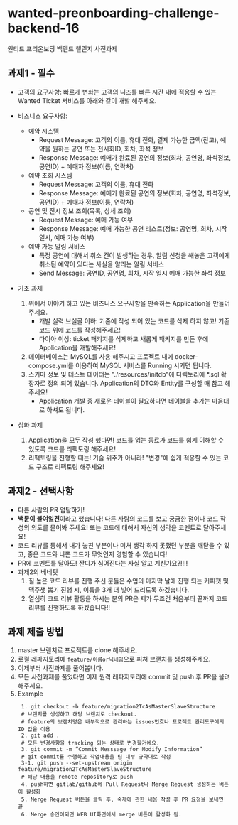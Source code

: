 # wanted-preonboarding-challenge-backend-16
원티드 프리온보딩 백엔드 챌린지 사전과제

## 과제1 - 필수
- 고객의 요구사항: 빠르게 변화는 고객의 니즈를 빠른 시간 내에 적용할 수 있는 Wanted Ticket 서비스를 아래와 같이 개발 해주세요.
- 비즈니스 요구사항:
  - 예약 시스템
    - Request Message: 고객의 이름, 휴대 전화, 결제 가능한 금액(잔고), 예약을 원하는 공연 또는 전시회ID, 회차, 좌석 정보
    - Response Message: 예매가 완료된 공연의 정보(회차, 공연명, 좌석정보, 공연ID) + 예매자 정보(이름, 연락처)
  - 예약 조회 시스템
    - Request Message: 고객의 이름, 휴대 전화
    - Response Message: 예매가 완료된 공연의 정보(회차, 공연명, 좌석정보, 공연ID) + 예매자 정보(이름, 연락처)
  - 공연 및 전시 정보 조회(목록, 상세 조회)
    - Request Message: 예매 가능 여부
    - Response Message: 예매 가능한 공연 리스트(정보: 공연명, 회차, 시작 일시, 예매 가능 여부)
  - 예약 가능 알림 서비스
    - 특정 공연에 대해서 취소 건이 발생하는 경우, 알림 신청을 해놓은 고객에게 취소된 예약이 있다는 사실을 알리는 알림 서비스
    - Send Message: 공연ID, 공연명, 회차, 시작 일시 예매 가능한 좌석 정보 
    
- 기초 과제
  1. 위에서 이야기 하고 있는 비즈니스 요구사항을 만족하는 Application을 만들어주세요.
     - 개발 실력 브실골 이하: 기존에 작성 되어 있는 코드를 삭제 하지 않고! 기존 코드 위에 코드를 작성해주세요!
     - 다이아 이상: ticket 패키지를 삭제하고 새롭게 패키지를 만든 후에 Application을 개발해주세요!
  2. 데이터베이스는 MySQL를 사용 해주시고 프로젝트 내에 docker-compose.yml를 이용하여 MySQL 서비스를 Running 시키면 됩니다.
  3. 스키마 정보 및 테스트 데이터는 "./resources/initdb"에 디렉토리에 *.sql 확장자로 정의 되어 있습니다. Application의 DTO와 Entity를 구성할 때 참고 해주세요!
     - Application 개발 중 새로운 테이블이 필요하다면 테이블을 추가는 마음대로 하셔도 됩니다.
- 심화 과제
  1. Application을 모두 작성 했다면! 코드를 읽는 동료가 코드를 쉽게 이해할 수 있도록 코드를 리팩토링 해주세요!
  2. 리팩토링을 진행할 때는! 기술 위주가 아니라! "변경"에 쉽게 적응할 수 있는 코드 구조로 리팩토링 해주세요!
       

## 과제2 - 선택사항
- 다른 사람의 PR 염탐하기!
- **백문이 불여일견**이라고 했습니다! 다른 사람의 코드를 보고 궁금한 점이나 코드 작성의 의도를 물어봐 주세요! 또는 코드에 대해서 자신의 생각을 코멘트로 달아주세요! 
- 코드 리뷰를 통해서 내가 놓친 부분이나 미처 생각 하지 못했던 부분을 깨닫을 수 있고, 좋은 코드와 나쁜 코드가 무엇인지 경험할 수 있습니다!
- PR에 코멘트를 달아도! 잔디가 심어진다는 사실 알고 계신가요?!!!!
- 과제2의 베네핏
  1. 질 높은 코드 리뷰를 진행 주신 분들은 수업의 마지막 날에 진행 되는 커피챗 및 맥주챗 뽑기 진행 시, 이름을 3개 더 넣어 드리도록 하겠습니다.
  2. 열심히 코드 리뷰 활동을 하시는 분의 PR은 제가 무조건 처음부터 끝까지 코드 리뷰를 진행하도록 하겠습니다!!

## 과제 제출 방법
1. master 브랜치로 프로젝트를 clone 해주세요.
2. 로컬 레파지토리에 `feature/이름or닉네임`으로 피쳐 브랜치를 생성해주세요.
4. 이제부터 사전과제를 풀어봅니다.
5. 모든 사전과제를 풀었다면 이제 원격 레파지토리에 commit 및 push 후 PR을 올려 해주세요.
6. Example
   ```shell
    1. git checkout -b feature/migration2TcAsMasterSlaveStructure
    # 브랜치를 생성하고 해당 브랜치로 checkout.
    # feature의 브랜치명은 내부적으로 관리하는 issues번호나 프로젝트 관리도구에의 ID 값을 이용
    2. git add .
    # 모든 변경사항을 tracking 되는 상태로 변경할거에요.
    3. git commit -m “Commit Messsage for Modify Information”
    # git commit를 수행하고 작업내용을 팀 내부 규약대로 작성
    3-1. git push --set-upstream origin feature/migration2TcAsMasterSlaveStructure
    # 해당 내용을 remote repository로 push
    4. push하면 gitlab/github에 Pull Request나 Merge Request 생성하는 버튼이 활성화
    5. Merge Request 버튼을 클릭 후, 숙제에 관한 내용 작성 후 PR 요청을 보내면 끝
    6. Merge 승인이되면 WEB UI화면에서 merge 버튼이 활성화 됨.
   ```